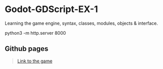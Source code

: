 # Godot-GDScript-EX-1
Learning the game engine, syntax, classes, modules, objects &amp; interface.

python3 -m http.server 8000

## Github pages

> [Link to the game](https://adel-cabrera.github.io/Godot-GDScript-EX-1/ "Link to the game")
